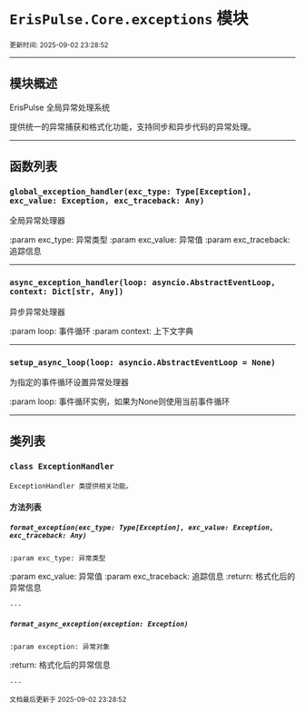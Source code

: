 # `ErisPulse.Core.exceptions` 模块

<sup>更新时间: 2025-09-02 23:28:52</sup>

---

## 模块概述


ErisPulse 全局异常处理系统

提供统一的异常捕获和格式化功能，支持同步和异步代码的异常处理。

---

## 函数列表

### `global_exception_handler(exc_type: Type[Exception], exc_value: Exception, exc_traceback: Any)`

全局异常处理器

:param exc_type: 异常类型
:param exc_value: 异常值
:param exc_traceback: 追踪信息

---

### `async_exception_handler(loop: asyncio.AbstractEventLoop, context: Dict[str, Any])`

异步异常处理器

:param loop: 事件循环
:param context: 上下文字典

---

### `setup_async_loop(loop: asyncio.AbstractEventLoop = None)`

为指定的事件循环设置异常处理器

:param loop: 事件循环实例，如果为None则使用当前事件循环

---

## 类列表

### `class ExceptionHandler`

    ExceptionHandler 类提供相关功能。

    
#### 方法列表

##### `format_exception(exc_type: Type[Exception], exc_value: Exception, exc_traceback: Any)`

    :param exc_type: 异常类型
:param exc_value: 异常值
:param exc_traceback: 追踪信息
:return: 格式化后的异常信息

    ---
    
##### `format_async_exception(exception: Exception)`

    :param exception: 异常对象
:return: 格式化后的异常信息

    ---
    
<sub>文档最后更新于 2025-09-02 23:28:52</sub>
